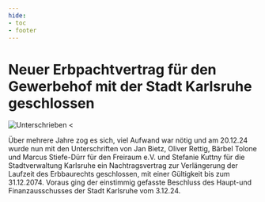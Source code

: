 ```yaml
---
hide:
- toc
- footer
---
```


# Neuer Erbpachtvertrag für den Gewerbehof mit der Stadt Karlsruhe geschlossen

![Unterschrieben <](https://gewerbehof-karlsruhe.de/img/Pachtvertrag_klein.jpg)

Über mehrere Jahre zog es sich, viel Aufwand war nötig und am 20.12.24 wurde nun mit den Unterschriften von Jan Bietz, Oliver Rettig, Bärbel Tolone und Marcus Stiefe-Dürr für den Freiraum e.V. und Stefanie Kuttny für die Stadtverwaltung Karlsruhe ein Nachtragsvertrag zur Verlängerung der Laufzeit des Erbbaurechts geschlossen, mit einer Gültigkeit bis zum 31.12.2074. Voraus ging der einstimmig gefasste Beschluss des Haupt-und Finanzausschusses der Stadt Karlsruhe vom 3.12.24.
